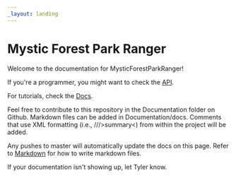 ```yaml
---
_layout: landing
---
```


# Mystic Forest Park Ranger
Welcome to the documentation for MysticForestParkRanger!

If you're a programmer, you might want to check the [API](/api).

For tutorials, check the [Docs](docs/introduction.md).

Feel free to contribute to this repository in the Documentation folder on Github. Markdown files can be added in Documentation/docs. Comments that use XML formatting (i.e., ///&gt;summary&lt;) from within the project will be added.

Any pushes to master will automatically update the docs on this page. Refer to [Markdown](http://daringfireball.net/projects/markdown/) for how to write markdown files.

If your documentation isn't showing up, let Tyler know.
